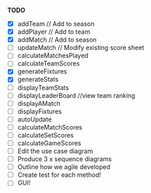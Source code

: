 **TODO**

- [x] addTeam // Add to season
- [x] addPlayer // Add to team
- [x] addMatch // Add to season
- [ ] updateMatch // Modify existing score sheet
- [ ] calculateMatchesPlayed 
- [ ] calculateTeamScores
- [x] generateFixtures
- [x] generateStats
- [ ] displayTeamStats
- [ ] displayLeaderBoard //view team ranking
- [ ] displayAMatch
- [ ] displayFixtures
- [ ] autoUpdate
- [ ] calculateMatchScores
- [ ] calculateSetScores
- [ ] calculateGameScores
- [ ] Edit the use case diagram
- [ ] Produce 3 x sequence diagrams
- [ ] Outline how we agile developed
- [ ] Create test for each method!
- [ ] GUI!
